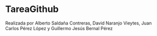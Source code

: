 # TareaGithub
Realizada por Alberto Saldaña Contreras, David Naranjo Vieytes, Juan Carlos Pérez López y Guillermo Jesús Bernal Pérez
